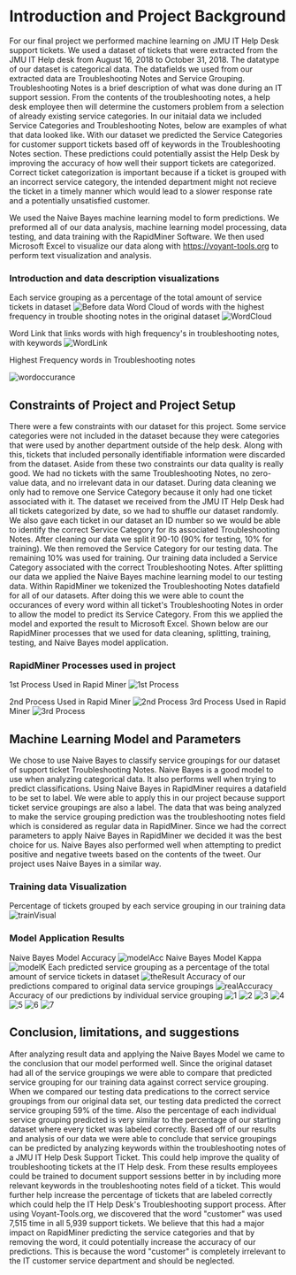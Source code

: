 # Introduction and Project Background
For our final project we performed machine learning on JMU IT Help Desk support tickets. We used a dataset of tickets that were extracted from the JMU IT Help desk from August 16, 2018 to October 31, 2018. The datatype of our dataset is categorical data. The datafields we used from our extracted data are Troubleshooting Notes and Service Grouping. Troubleshooting Notes is a brief description of what was done during an IT support session. From the contents of the troubleshooting notes, a help desk employee then will determine the customers problem from a selection of already existing service categories. In our initaial data we included Service Categories and Troubleshooting Notes, below are examples of what that data looked like. With our dataset we predicted the Service Categories for customer support tickets based off of keywords in the Troubleshooting Notes section. These predictions could potentially assist the Help Desk by improving the accuracy of how well their support tickets are categorized. Correct ticket categorization is important because if a ticket is grouped with an incorrect service category, the intended department might not recieve the ticket in a timely manner which would lead to a slower response rate and a potentially unsatisfied customer. 

We used the Naive Bayes machine learning model to form predictions. We preformed all of our data analysis, machine learning model processing, data testing, and data training with the RapidMiner Software. We then used Microsoft Excel to visualize our data along with https://voyant-tools.org to perform text visualization and analysis. 

### Introduction and data description visualizations 
Each service grouping as a percentage of the total amount of service tickets in dataset 
![Before data](https://github.com/dalto2wk/JMU-IT-Help-Desk-Machine-Learning-Project-IA480-/blob/master/ProjectImages/total_real.JPG)
Word Cloud of words with the highest frequency in trouble shooting notes in the original dataset
![WordCloud](https://github.com/dalto2wk/JMU-IT-Help-Desk-Machine-Learning-Project-IA480-/blob/master/ProjectImages/wordcloud)

Word Link that links words with high frequency's in troubleshooting notes, with keywords
![WordLink](https://github.com/dalto2wk/JMU-IT-Help-Desk-Machine-Learning-Project-IA480-/blob/master/ProjectImages/Wordlink.png)

Highest Frequency words in Troubleshooting notes 

![wordoccurance](https://github.com/dalto2wk/JMU-IT-Help-Desk-Machine-Learning-Project-IA480-/blob/master/ProjectImages/Occurances%20of%20words.PNG)

## Constraints of Project and Project Setup
There were a few constraints with our dataset for this project. Some service categories were not included in the dataset because they were categories that were used by another department outside of the help desk. Along with this, tickets that included personally identifiable information were discarded from the dataset. Aside from these two constraints our data quality is really good. We had no tickets with the same Troubleshooting Notes, no zero-value data, and no irrelevant data in our dataset. During data cleaning we only had to remove one Service Category because it only had one ticket associated with it. The dataset we received from the JMU IT Help Desk had all tickets categorized by date, so we had to shuffle our dataset randomly. We also gave each ticket in our dataset an ID number so we would be able to identify the correct Service Category for its associated Troubleshooting Notes. After cleaning our data we split it 90-10 (90% for testing, 10% for training). We then removed the Service Category for our testing data. The remaining 10% was used for training. Our training data included a Service Category associated with the correct Troubleshooting Notes. After splitting our data we applied the Naive Bayes machine learning model to our testing data. Within RapidMiner we tokenized the Troubleshooting Notes datafield for all of our datasets. After doing this we were able to count the occurances of every word within all ticket's Troubleshooting Notes in order to allow the model to predict its Service Category. From this we applied the model and exported the result to Microsoft Excel. Shown below are our RapidMiner processes that we used for data cleaning, splitting, training, testing, and Naive Bayes model application.

### RapidMiner Processes used in project
1st Process Used in Rapid Miner 
![1st Process](https://github.com/dalto2wk/JMU-IT-Help-Desk-Machine-Learning-Project-IA480-/blob/master/ProjectImages/1st_Process.JPG)

2nd Process Used in Rapid Miner
![2nd Process](https://github.com/dalto2wk/JMU-IT-Help-Desk-Machine-Learning-Project-IA480-/blob/master/ProjectImages/2nd_Process.JPG)
3rd Process Used in Rapid Miner
![3rd Process](https://github.com/dalto2wk/JMU-IT-Help-Desk-Machine-Learning-Project-IA480-/blob/master/ProjectImages/3rd_Process.JPG)
      
## Machine Learning Model and Parameters
We chose to use Naive Bayes to classify service groupings for our dataset of support ticket Troubleshooting Notes. Naive Bayes is a good model to use when analyzing categorical data. It also performs well when trying to predict classifications. Using Naive Bayes in RapidMiner requires a datafield to be set to label. We were able to apply this in our project because support ticket service groupings are also a label. The data that was being analyzed to make the service grouping prediction was the troubleshooting notes field which is considered as regular data in RapidMiner. Since we had the correct parameters to apply Naive Bayes in RapidMiner we decided it was the best choice for us. Naive Bayes also performed well when attempting to predict positive and negative tweets based on the contents of the tweet. Our project uses Naive Bayes in a similar way.  

### Training data Visualization
Percentage of tickets grouped by each service grouping in our training data
![trainVisual](https://github.com/dalto2wk/JMU-IT-Help-Desk-Machine-Learning-Project-IA480-/blob/master/ProjectImages/Training_Data_Pie_Chart.JPG)

### Model Application Results
Naive Bayes Model Accuracy
![modelAcc](https://github.com/dalto2wk/JMU-IT-Help-Desk-Machine-Learning-Project-IA480-/blob/master/ProjectImages/Accuracy.JPG)
Naive Bayes Model Kappa
![modelK](https://github.com/dalto2wk/JMU-IT-Help-Desk-Machine-Learning-Project-IA480-/blob/master/ProjectImages/Kappa.JPG)
Each predicted service grouping as a percentage of the total amount of service tickets in dataset 
![theResult](https://github.com/dalto2wk/JMU-IT-Help-Desk-Machine-Learning-Project-IA480-/blob/master/ProjectImages/total%20predicted.JPG)
Accuracy of our predictions compared to original data service groupings 
![realAccuracy](https://github.com/dalto2wk/JMU-IT-Help-Desk-Machine-Learning-Project-IA480-/blob/master/ProjectImages/of_total_accuracy.JPG)
Accuracy of our predictions by individual service grouping
![1](https://github.com/dalto2wk/JMU-IT-Help-Desk-Machine-Learning-Project-IA480-/blob/master/ProjectImages/Accounts_Pie_chart.JPG)
![2](https://github.com/dalto2wk/JMU-IT-Help-Desk-Machine-Learning-Project-IA480-/blob/master/ProjectImages/IT_pie_chart.JPG)
![3](https://github.com/dalto2wk/JMU-IT-Help-Desk-Machine-Learning-Project-IA480-/blob/master/ProjectImages/Software_pie_chart.JPG)
![4](https://github.com/dalto2wk/JMU-IT-Help-Desk-Machine-Learning-Project-IA480-/blob/master/ProjectImages/academic_pie_chart.JPG)
![5](https://github.com/dalto2wk/JMU-IT-Help-Desk-Machine-Learning-Project-IA480-/blob/master/ProjectImages/admin_pie_chart.JPG)
![6](https://github.com/dalto2wk/JMU-IT-Help-Desk-Machine-Learning-Project-IA480-/blob/master/ProjectImages/email_pie_chart.JPG)
![7](https://github.com/dalto2wk/JMU-IT-Help-Desk-Machine-Learning-Project-IA480-/blob/master/ProjectImages/internet_pie_chart.JPG)

## Conclusion, limitations, and suggestions
After analyzing result data and applying the Naive Bayes Model we came to the conclusion that our model performed well. Since the original dataset had all of the service groupings we were able to compare that predicted service grouping for our training data against correct service grouping. When we compared our testing data predications to the correct service groupings from our original data set, our testing data predicted the correct service grouping 59% of the time. Also the percentage of each individual service grouping predicted is very similar to the percentage of our starting dataset where every ticket was labeled correctly. Based off of our results and analysis of our data we were able to conclude that service groupings can be predicted by analyzing keywords within the troubleshooting notes of a JMU IT Help Desk Support Ticket. This could help improve the quality of troubleshooting tickets at the IT Help desk. From these results employees could be trained to document support sessions better in by including more relevant keywords in the troubleshooting notes field of a ticket. This would further help increase the percentage of tickets that are labeled correctly which could help the IT Help Desk's Troubleshooting support process. After using Voyant-Tools.org, we discovered that the word "customer" was used 7,515 time in all 5,939 support tickets. We believe that this had a major impact on RapidMiner predicting the service categories and that by removing the word, it could potentially increase the accuracy of our predictions. This is because the word "customer" is completely irrelevant to the IT customer service department and should be neglected.

